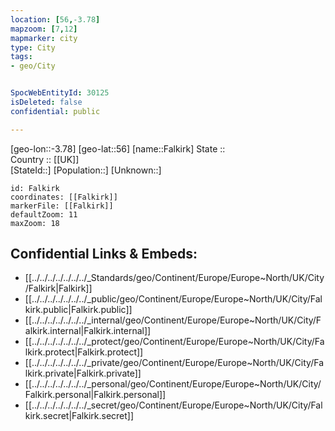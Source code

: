 ```yaml
---
location: [56,-3.78] 
mapzoom: [7,12] 
mapmarker: city 
type: City
tags:
- geo/City


SpocWebEntityId: 30125
isDeleted: false
confidential: public

---
```

[geo-lon::-3.78] 
[geo-lat::56] 
[name::Falkirk] 
State ::  
Country :: [[UK]]  
[StateId::] 
[Population::] 
[Unknown::] 


```leaflet
id: Falkirk
coordinates: [[Falkirk]] 
markerFile: [[Falkirk]] 
defaultZoom: 11 
maxZoom: 18
```


## Confidential Links & Embeds: 
- [[../../../../../../../_Standards/geo/Continent/Europe/Europe~North/UK/City/Falkirk|Falkirk]] 
- [[../../../../../../../_public/geo/Continent/Europe/Europe~North/UK/City/Falkirk.public|Falkirk.public]] 
- [[../../../../../../../_internal/geo/Continent/Europe/Europe~North/UK/City/Falkirk.internal|Falkirk.internal]] 
- [[../../../../../../../_protect/geo/Continent/Europe/Europe~North/UK/City/Falkirk.protect|Falkirk.protect]] 
- [[../../../../../../../_private/geo/Continent/Europe/Europe~North/UK/City/Falkirk.private|Falkirk.private]] 
- [[../../../../../../../_personal/geo/Continent/Europe/Europe~North/UK/City/Falkirk.personal|Falkirk.personal]] 
- [[../../../../../../../_secret/geo/Continent/Europe/Europe~North/UK/City/Falkirk.secret|Falkirk.secret]] 
